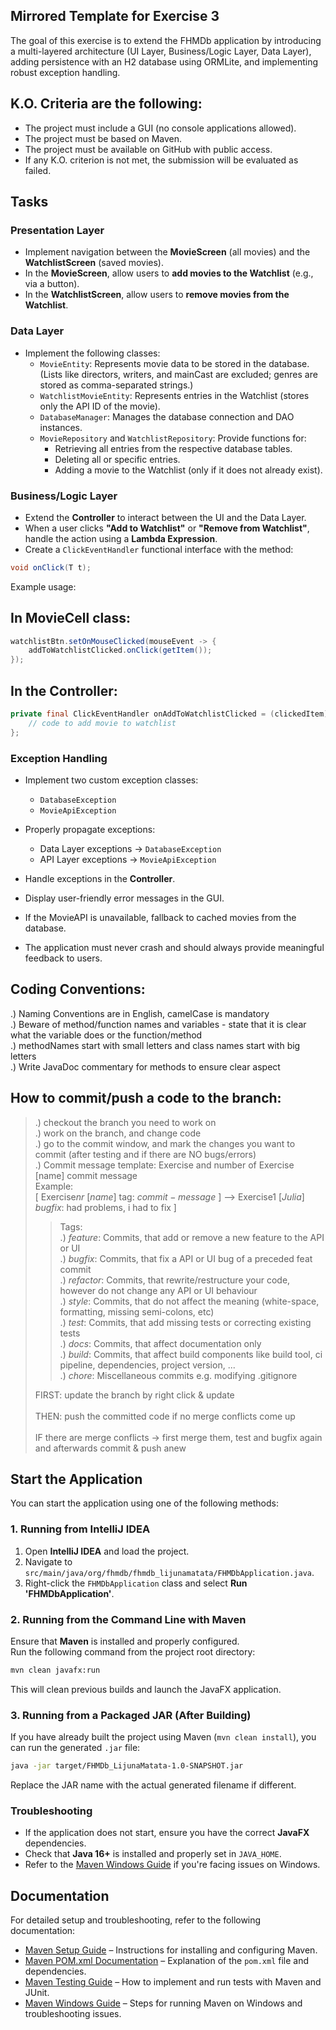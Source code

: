 ## Mirrored Template for Exercise 3
The goal of this exercise is to extend the FHMDb application by introducing a multi-layered architecture (UI Layer, Business/Logic Layer, Data Layer), adding persistence with an H2 database using ORMLite, and implementing robust exception handling.
## K.O. Criteria are the following:
- The project must include a GUI (no console applications allowed).
- The project must be based on Maven.
- The project must be available on GitHub with public access.
- If any K.O. criterion is not met, the submission will be evaluated as failed.
## Tasks

### Presentation Layer

- Implement navigation between the **MovieScreen** (all movies) and the **WatchlistScreen** (saved movies).
- In the **MovieScreen**, allow users to **add movies to the Watchlist** (e.g., via a button).
- In the **WatchlistScreen**, allow users to **remove movies from the Watchlist**.

### Data Layer

- Implement the following classes:
  - `MovieEntity`: Represents movie data to be stored in the database.  
    (Lists like directors, writers, and mainCast are excluded; genres are stored as comma-separated strings.)
  - `WatchlistMovieEntity`: Represents entries in the Watchlist (stores only the API ID of the movie).
  - `DatabaseManager`: Manages the database connection and DAO instances.
  - `MovieRepository` and `WatchlistRepository`: Provide functions for:
    - Retrieving all entries from the respective database tables.
    - Deleting all or specific entries.
    - Adding a movie to the Watchlist (only if it does not already exist).

### Business/Logic Layer

- Extend the **Controller** to interact between the UI and the Data Layer.
- When a user clicks **"Add to Watchlist"** or **"Remove from Watchlist"**, handle the action using a **Lambda Expression**.
- Create a `ClickEventHandler` functional interface with the method:
```java
void onClick(T t);
```
Example usage:

## In MovieCell class:
```java
watchlistBtn.setOnMouseClicked(mouseEvent -> {
    addToWatchlistClicked.onClick(getItem());
});
```
## In the Controller:
```java
private final ClickEventHandler onAddToWatchlistClicked = (clickedItem) -> {
    // code to add movie to watchlist
};
```
### Exception Handling
- Implement two custom exception classes:
  - `DatabaseException`
  - `MovieApiException`
- Properly propagate exceptions:
  - Data Layer exceptions → `DatabaseException`
  - API Layer exceptions → `MovieApiException`
- Handle exceptions in the **Controller**.

- Display user-friendly error messages in the GUI.
- If the MovieAPI is unavailable, fallback to cached movies from the database.
- The application must never crash and should always provide meaningful feedback to users.

## Coding Conventions:
  .) Naming Conventions are in English, camelCase is mandatory</br>
  .) Beware of method/function names and variables - state that it is clear what the variable does or the function/method</br>
  .) methodNames start with small letters and class names start with big letters</br>
  .) Write JavaDoc commentary for methods to ensure clear aspect

## How to commit/push a code to the branch:
  > .) checkout the branch you need to work on</br>
> .) work on the branch, and change code</br>
  > .) go to the commit window, and mark the changes you want to commit (after testing and if there are NO bugs/errors)</br>
  > .) Commit message template:  Exercise and number of Exercise [name] commit message</br>
  > Example: </br>
  > [ Exercise$nr$ [$name$] tag: $commit-message$ ] --> Exercise$1$ [$Julia$]  $bugfix$: had problems, i had to fix ]</br>
  >> Tags: </br>
  > .) $feature$: Commits, that add or remove a new feature to the API or UI</br>
    .) $bugfix$: Commits, that fix a API or UI bug of a preceded feat commit</br>
    .) $refactor$: Commits, that rewrite/restructure your code, however do not change any API or UI behaviour</br>
    .) $style$: Commits, that do not affect the meaning (white-space, formatting, missing semi-colons, etc)</br>
    .) $test$: Commits, that add missing tests or correcting existing tests</br>
    .) $docs$: Commits, that affect documentation only</br>
    .) $build$: Commits, that affect build components like build tool, ci pipeline, dependencies, project version, ...</br>
    .) $chore$: Miscellaneous commits e.g. modifying .gitignore</br>
> 
  > FIRST: update the branch by right click & update</br></br>
  > THEN: push the committed code if no merge conflicts come up</br></br>
  > IF there are merge conflicts -> first merge them, test and bugfix again and afterwards commit & push anew
      
## Start the Application

You can start the application using one of the following methods:

### 1. Running from IntelliJ IDEA  
1. Open **IntelliJ IDEA** and load the project.
2. Navigate to `src/main/java/org/fhmdb/fhmdb_lijunamatata/FHMDbApplication.java`.
3. Right-click the `FHMDbApplication` class and select **Run 'FHMDbApplication'**.

### 2. Running from the Command Line with Maven  
Ensure that **Maven** is installed and properly configured.  
Run the following command from the project root directory:

```sh
mvn clean javafx:run
```
This will clean previous builds and launch the JavaFX application.

### 3. Running from a Packaged JAR (After Building)  
If you have already built the project using Maven (`mvn clean install`), you can run the generated `.jar` file:

```sh
java -jar target/FHMDb_LijunaMatata-1.0-SNAPSHOT.jar
```
Replace the JAR name with the actual generated filename if different.

### Troubleshooting  
- If the application does not start, ensure you have the correct **JavaFX** dependencies.  
- Check that **Java 16+** is installed and properly set in `JAVA_HOME`.  
- Refer to the [Maven Windows Guide](docs/MavenWindowsGuide.md) if you're facing issues on Windows.  

## Documentation

For detailed setup and troubleshooting, refer to the following documentation:

- [Maven Setup Guide](docs/MavenSetup.md) – Instructions for installing and configuring Maven.
- [Maven POM.xml Documentation](docs/MavenPomExplanation.md) – Explanation of the `pom.xml` file and dependencies.
- [Maven Testing Guide](docs/MavenTesting.md) – How to implement and run tests with Maven and JUnit.
- [Maven Windows Guide](docs/MavenWindowsGuide.md) – Steps for running Maven on Windows and troubleshooting issues.


